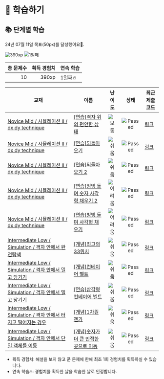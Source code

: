 # 📖 학습하기

## 📚 단계별 학습
24년 07월 11일 목표(50px)를 달성했어요🥳.

![390xp](https://img.shields.io/badge/EXP-390xp-%235cb85c.svg?for-the-badge)
![1일째](https://img.shields.io/badge/연속학습-1일째-%23E34F26.svg?for-the-badge)

|총 문제수|획득 경험치|연속 학습|
|---:|---:|---|
10|390xp|1일째🔥|

|교재|이름|난이도|상태|최근 제출 코드|
|---|---|:---:|:---:|---|
|[Novice Mid / 시뮬레이션 II / dx dy technique](https://www.codetree.ai/missions?missionId=5)|[[연습]격자 위의 편안한 상태](https://www.codetree.ai/missions/5/problems/comfortable-state-on-the-grid)|![보통][medium]|![Passed][passed]|[링크](https://github.com/honey3491/codetree-TILs/blob/main/240711/%EA%B2%A9%EC%9E%90%20%EC%9C%84%EC%9D%98%20%ED%8E%B8%EC%95%88%ED%95%9C%20%EC%83%81%ED%83%9C/comfortable-state-on-the-grid.cpp)|
|[Novice Mid / 시뮬레이션 II / dx dy technique](https://www.codetree.ai/missions?missionId=5)|[[연습]되돌아오기](https://www.codetree.ai/missions/5/problems/come-back)|![쉬움][easy]|![Passed][passed]|[링크](https://github.com/honey3491/codetree-TILs/blob/main/240711/%EB%90%98%EB%8F%8C%EC%95%84%EC%98%A4%EA%B8%B0/come-back.cpp)|
|[Novice Mid / 시뮬레이션 II / dx dy technique](https://www.codetree.ai/missions?missionId=5)|[[연습]되돌아오기 2](https://www.codetree.ai/missions/5/problems/come-back-2)|![쉬움][easy]|![Passed][passed]|[링크](https://github.com/honey3491/codetree-TILs/blob/main/240711/%EB%90%98%EB%8F%8C%EC%95%84%EC%98%A4%EA%B8%B0%202/come-back-2.cpp)|
|[Novice Mid / 시뮬레이션 II / dx dy technique](https://www.codetree.ai/missions?missionId=5)|[[연습]빙빙 돌며 숫자 사각형 채우기 2](https://www.codetree.ai/missions/5/problems/snail-number-square-2)|![어려움][hard]|![Passed][passed]|[링크](https://github.com/honey3491/codetree-TILs/blob/main/240711/%EB%B9%99%EB%B9%99%20%EB%8F%8C%EB%A9%B0%20%EC%88%AB%EC%9E%90%20%EC%82%AC%EA%B0%81%ED%98%95%20%EC%B1%84%EC%9A%B0%EA%B8%B0%202/snail-number-square-2.cpp)|
|[Novice Mid / 시뮬레이션 II / dx dy technique](https://www.codetree.ai/missions?missionId=5)|[[연습]빙빙 돌며 사각형 채우기](https://www.codetree.ai/missions/5/problems/snail-alphabet-square)|![어려움][hard]|![Passed][passed]|[링크](https://github.com/honey3491/codetree-TILs/blob/main/240711/%EB%B9%99%EB%B9%99%20%EB%8F%8C%EB%A9%B0%20%EC%82%AC%EA%B0%81%ED%98%95%20%EC%B1%84%EC%9A%B0%EA%B8%B0/snail-alphabet-square.cpp)|
|[Intermediate Low / Simulation / 격자 안에서 완전탐색](https://www.codetree.ai/missions?missionId=2)|[[개념]최고의 33위치](https://www.codetree.ai/missions/2/problems/best-place-of-33)|![쉬움][easy]|![Passed][passed]|[링크](https://github.com/honey3491/codetree-TILs/blob/main/240711/%EC%B5%9C%EA%B3%A0%EC%9D%98%2033%EC%9C%84%EC%B9%98/best-place-of-33.cpp)|
|[Intermediate Low / Simulation / 격자 안에서 밀고 당기기](https://www.codetree.ai/missions?missionId=2)|[[개념]컨베이어 벨트](https://www.codetree.ai/missions/2/problems/conveyor-belt)|![쉬움][easy]|![Passed][passed]|[링크](https://github.com/honey3491/codetree-TILs/blob/main/240711/%EC%BB%A8%EB%B2%A0%EC%9D%B4%EC%96%B4%20%EB%B2%A8%ED%8A%B8/conveyor-belt.cpp)|
|[Intermediate Low / Simulation / 격자 안에서 밀고 당기기](https://www.codetree.ai/missions?missionId=2)|[[연습]삼각형 컨베이어 벨트](https://www.codetree.ai/missions/2/problems/conveyor-belt-triangle)|![쉬움][easy]|![Passed][passed]|[링크](https://github.com/honey3491/codetree-TILs/blob/main/240711/%EC%82%BC%EA%B0%81%ED%98%95%20%EC%BB%A8%EB%B2%A0%EC%9D%B4%EC%96%B4%20%EB%B2%A8%ED%8A%B8/conveyor-belt-triangle.cpp)|
|[Intermediate Low / Simulation / 격자 안에서 터지고 떨어지는 경우](https://www.codetree.ai/missions?missionId=2)|[[개념]1차원 젠가](https://www.codetree.ai/missions/2/problems/jenga-1d)|![쉬움][easy]|![Passed][passed]|[링크](https://github.com/honey3491/codetree-TILs/blob/main/240711/1%EC%B0%A8%EC%9B%90%20%EC%A0%A0%EA%B0%80/jenga-1d.cpp)|
|[Intermediate Low / Simulation / 격자 안에서 단일 객체를 이동](https://www.codetree.ai/missions?missionId=2)|[[개념]숫자가 더 큰 인접한 곳으로 이동](https://www.codetree.ai/missions/2/problems/move-to-larger-adjacent-cell)|![쉬움][easy]|![Passed][passed]|[링크](https://github.com/honey3491/codetree-TILs/blob/main/240711/%EC%88%AB%EC%9E%90%EA%B0%80%20%EB%8D%94%20%ED%81%B0%20%EC%9D%B8%EC%A0%91%ED%95%9C%20%EA%B3%B3%EC%9C%BC%EB%A1%9C%20%EC%9D%B4%EB%8F%99/move-to-larger-adjacent-cell.cpp)|


* 획득 경험치: 해설을 보지 않고 푼 문제에 한해 최초 1회 경험치를 획득하실 수 있습니다.
* 연속 학습🔥: 경험치를 획득한 날을 학습한 날로 인정합니다.










[b5]: https://img.shields.io/badge/Bronze_5-%235D3E31.svg
[b4]: https://img.shields.io/badge/Bronze_4-%235D3E31.svg
[b3]: https://img.shields.io/badge/Bronze_3-%235D3E31.svg
[b2]: https://img.shields.io/badge/Bronze_2-%235D3E31.svg
[b1]: https://img.shields.io/badge/Bronze_1-%235D3E31.svg
[s5]: https://img.shields.io/badge/Silver_5-%23394960.svg
[s4]: https://img.shields.io/badge/Silver_4-%23394960.svg
[s3]: https://img.shields.io/badge/Silver_3-%23394960.svg
[s2]: https://img.shields.io/badge/Silver_2-%23394960.svg
[s1]: https://img.shields.io/badge/Silver_1-%23394960.svg
[g5]: https://img.shields.io/badge/Gold_5-%23FFC433.svg
[g4]: https://img.shields.io/badge/Gold_4-%23FFC433.svg
[g3]: https://img.shields.io/badge/Gold_3-%23FFC433.svg
[g2]: https://img.shields.io/badge/Gold_2-%23FFC433.svg
[g1]: https://img.shields.io/badge/Gold_1-%23FFC433.svg
[p5]: https://img.shields.io/badge/Platinum_5-%2376DDD8.svg
[p4]: https://img.shields.io/badge/Platinum_4-%2376DDD8.svg
[p3]: https://img.shields.io/badge/Platinum_3-%2376DDD8.svg
[p2]: https://img.shields.io/badge/Platinum_2-%2376DDD8.svg
[p1]: https://img.shields.io/badge/Platinum_1-%2376DDD8.svg
[passed]: https://img.shields.io/badge/Passed-%23009D27.svg
[failed]: https://img.shields.io/badge/Failed-%23D24D57.svg
[easy]: https://img.shields.io/badge/쉬움-%235cb85c.svg?for-the-badge
[medium]: https://img.shields.io/badge/보통-%23FFC433.svg?for-the-badge
[hard]: https://img.shields.io/badge/어려움-%23D24D57.svg?for-the-badge